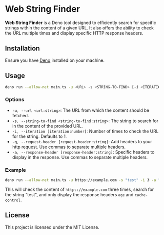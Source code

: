 Web String Finder
=================

**Web String Finder** is a Deno tool designed to efficiently search for specific strings within the content of a given URL. It also offers the ability to check the URL multiple times and display specific HTTP response headers.

## Installation

Ensure you have [Deno](https://deno.land/) installed on your machine.


## Usage

```bash
deno run --allow-net main.ts -u <URL> -s <STRING-TO-FIND> [-i <ITERATIONS>] [-q <REQUEST-HEADERS>] [-a <RESPONSE-HEADERS>]
```

### Options

- `-u, --url <url:string>`: The URL from which the content should be fetched.
- `-s, --string-to-find <string-to-find:string>`: The string to search for in the content of the provided URL.
- `-i, --iteration [iteration:number]`: Number of times to check the URL for the string. Defaults to 1.
- `-q, --request-header [request-header:string]`: Add headers to your http request. Use commas to separate multiple headers.
- `-a, --response-header [response-header:string]`: Specific headers to display in the response. Use commas to separate multiple headers.

### Example

```bash
deno run --allow-net main.ts -u https://example.com -s "test" -i 3 -a "age,cache-control"
```

This will check the content of `https://example.com` three times, search for the string "test", and only display the response headers `age` and `cache-control`.

## License

This project is licensed under the MIT License.
